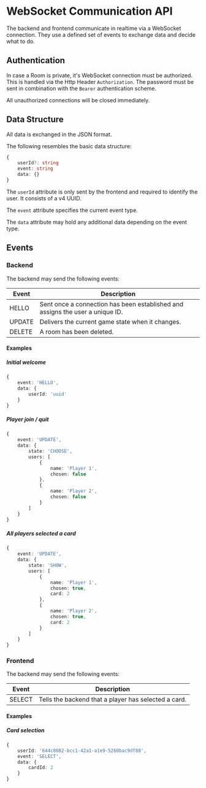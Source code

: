 # WebSocket Communication API

The backend and frontend communicate in realtime via a WebSocket connection. They use a defined set of events to exchange data and decide what to do.

## Authentication

In case a Room is private, it's WebSocket connection must be authorized. This is handled via the
Http Header `Authorization`. The password must be sent in combination with the `Bearer` authentication scheme.

All unauthorized connections will be closed immediately.

## Data Structure

All data is exchanged in the JSON format.

The following resembles the basic data structure:

```ts
{
    userId?: string
    event: string
    data: {}
}
```

The `userId` attribute is only sent by the frontend and required to identify the user. It consists of a v4 UUID.

The `event` attribute specifies the current event type.

The `data` attribute may hold any additional data depending on the event type.

## Events

### Backend

The backend may send the following events:

| Event  | Description                                                                   |
| ------ | ----------------------------------------------------------------------------- |
| HELLO  | Sent once a connection has been established and assigns the user a unique ID. |
| UPDATE | Delivers the current game state when it changes.                              |
| DELETE | A room has been deleted.                                                      |

#### Examples

##### Initial welcome

```ts
{
    event: 'HELLO',
    data: {
        userId: 'uuid'
    }
}
```

##### Player join / quit

```ts
{
    event: 'UPDATE',
    data: {
        state: 'CHOOSE',
        users: [
            {
                name: 'Player 1',
                chosen: false
            },
            {
                name: 'Player 2',
                chosen: false
            }
        ]
    }
}
```

##### All players selected a card

```ts
{
    event: 'UPDATE',
    data: {
        state: 'SHOW',
        users: [
            {
                name: 'Player 1',
                chosen: true,
                card: 2
            },
            {
                name: 'Player 2',
                chosen: true,
                card: 2
            }
        ]
    }
}
```

### Frontend

The backend may send the following events:

| Event  | Description                                          |
| ------ | ---------------------------------------------------- |
| SELECT | Tells the backend that a player has selected a card. |

#### Examples

##### Card selection

```ts
{
    userId: '644c8082-bcc1-42a1-a1e9-5268bac9df88',
    event: 'SELECT',
    data: {
        cardId: 2
    }
}
```
